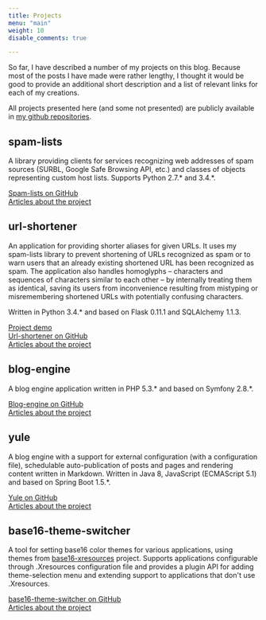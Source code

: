 ```yaml
---
title: Projects
menu: "main"
weight: 10
disable_comments: true

---
```

So far, I have described a number of my projects on this blog. Because most of the posts I have made were rather lengthy, I thought it would be good to provide an additional short description and a list of relevant links for each of my creations.

All projects presented here (and some not presented) are publicly available in [my github repositories][1].

## spam-lists

A library providing clients for services recognizing web addresses of spam sources (SURBL, Google Safe Browsing API, etc.) and classes of objects representing custom host lists. Supports Python 2.7.&#42; and 3.4.&#42;.

[Spam-lists on GitHub][2]<br>
[Articles about the project][3]

## url-shortener

An application for providing shorter aliases for given URLs. It uses my spam-lists library to prevent shortening of URLs recognized as spam or to warn users that an already existing shortened URL has been recognized as spam. The application also handles homoglyphs &#8211; characters and sequences of characters similar to each other &#8211; by internally treating them as identical, saving its users from inconvenience resulting from mistyping or misremembering shortened URLs with potentially confusing characters.

Written in Python 3.4.&#42; and based on Flask 0.11.1 and SQLAlchemy 1.1.3.

[Project demo][4]</br>
[Url-shortener on GitHub][5]<br>
[Articles about the project][6]

## blog-engine

A blog engine application written in PHP 5.3.&#42; and based on Symfony 2.8.&#42;.

[Blog-engine on GitHub][7]<br>
[Articles about the project][8]

## yule

A blog engine with a support for external configuration (with a configuration file), schedulable auto-publication of posts and pages and rendering content written in Markdown. Written in Java 8, JavaScript (ECMAScript 5.1) and based on Spring Boot 1.5.&#42;.

[Yule on GitHub][9]</br>
[Articles about the project][10]

## base16-theme-switcher

A tool for setting base16 color themes for various applications, using themes from [base16-xresources][11] project. Supports applications configurable through .Xresources configuration file and provides a plugin API for adding theme-selection menu and extending support to applications that don't use .Xresources.

[base16-theme-switcher on GitHub][12]<br>
[Articles about the project][13]

 [1]: https://github.com/piotr-rusin?tab=repositories
 [2]: https://github.com/piotr-rusin/spam-lists
 [3]: /categories/spam-lists/
 [4]: https://url-shortener.reusingthewheel.tk/
 [5]: https://github.com/piotr-rusin/url-shortener
 [6]: /categories/url-shortener/
 [7]: https://github.com/piotr-rusin/blog-engine
 [8]: /categories/blog-engine/
 [9]: https://github.com/piotr-rusin/yule
 [10]: /categories/yule/
 [11]: https://github.com/chriskempson/base16-xresources
 [12]: https://github.com/piotr-rusin/base16-theme-switcher
 [13]: /categories/base16-theme-switcher
